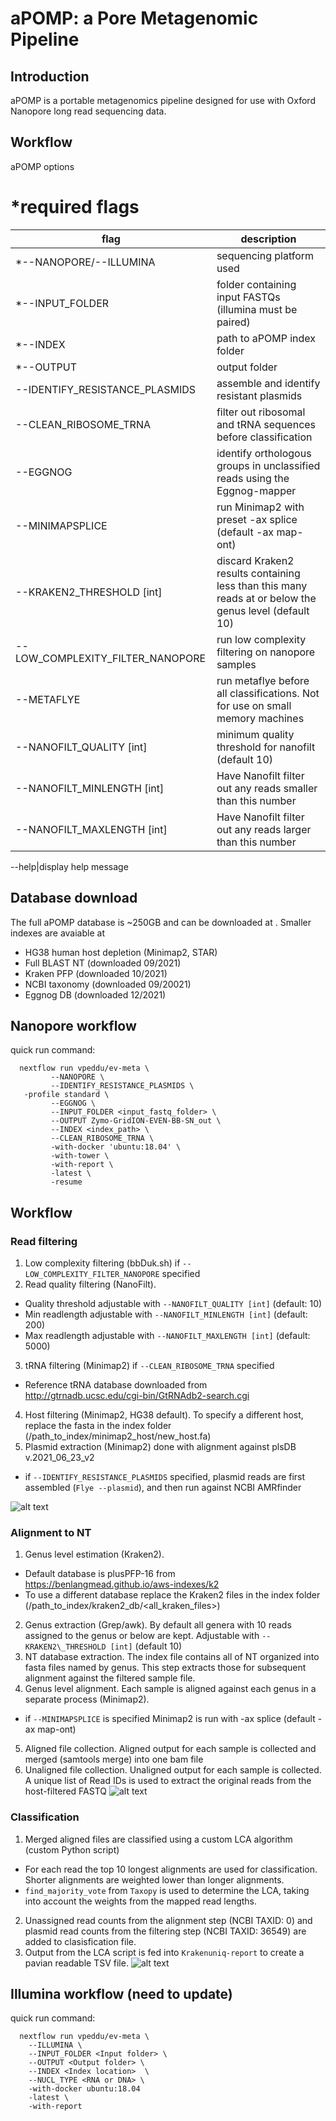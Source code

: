 # aPOMP: a Pore Metagenomic Pipeline

## Introduction
aPOMP is a portable metagenomics pipeline designed for use with Oxford Nanopore long read sequencing data. 

## Workflow 
aPOMP options 

# *required flags
flag| description
-----|-----
*--NANOPORE/--ILLUMINA|sequencing platform used
*--INPUT\_FOLDER|folder containing input FASTQs (illumina must be paired)  
*--INDEX|path to aPOMP index folder
*--OUTPUT|output folder
--IDENTIFY\_RESISTANCE\_PLASMIDS|assemble and identify resistant plasmids 
--CLEAN\_RIBOSOME\_TRNA|filter out ribosomal and tRNA sequences before classification 
--EGGNOG|identify orthologous groups in unclassified reads using  the Eggnog-mapper
--MINIMAPSPLICE|run Minimap2 with preset -ax splice (default -ax map-ont)
--KRAKEN2\_THRESHOLD [int]|discard Kraken2 results containing less than this many reads at or below the genus level (default 10)
--LOW_COMPLEXITY_FILTER_NANOPORE|run low complexity filtering on nanopore samples
--METAFLYE|run metaflye before all classifications. Not for use on small memory machines
--NANOFILT\_QUALITY [int]|minimum quality threshold for nanofilt (default 10) 
--NANOFILT_MINLENGTH [int]| Have Nanofilt filter out any reads smaller than this number 
--NANOFILT_MAXLENGTH [int]| Have Nanofilt filter out any reads larger than this number 

--help|display help message
## Database download 
The full aPOMP database is ~250GB and can be downloaded at <insert tarball link>. Smaller indexes are avaiable at <build smaller indexes>
* HG38 human host depletion (Minimap2, STAR)
* Full BLAST NT (downloaded 09/2021)
* Kraken PFP (downloaded 10/2021) 
* NCBI taxonomy (downloaded 09/20021)
* Eggnog DB (downloaded 12/2021)

## Nanopore workflow
quick run command:  
```
  nextflow run vpeddu/ev-meta \		
		 --NANOPORE \
		 --IDENTIFY_RESISTANCE_PLASMIDS \
   -profile standard \
		 --EGGNOG \
		 --INPUT_FOLDER <input_fastq_folder> \
		 --OUTPUT Zymo-GridION-EVEN-BB-SN_out \
		 --INDEX <index_path> \
		 --CLEAN_RIBOSOME_TRNA \
		 -with-docker 'ubuntu:18.04' \
		 -with-tower \
		 -with-report \
		 -latest \
		 -resume
```
## Workflow 
### Read filtering 
1. Low complexity filtering (bbDuk.sh) if `--LOW_COMPLEXITY_FILTER_NANOPORE` specified
2. Read quality filtering (NanoFilt). 
  * Quality threshold adjustable with `--NANOFILT_QUALITY [int]` (default: 10) 
  * Min readlength adjustable with `--NANOFILT_MINLENGTH [int]` (default: 200)
  * Max readlength adjustable with `--NANOFILT_MAXLENGTH [int]` (default: 5000)
3. tRNA filtering (Minimap2) if `--CLEAN_RIBOSOME_TRNA` specified 
  * Reference tRNA database downloaded from http://gtrnadb.ucsc.edu/cgi-bin/GtRNAdb2-search.cgi
4. Host filtering (Minimap2, HG38 default). To specify a different host, replace the fasta in the index folder (/path_to_index/minimap2_host/new_host.fa) 
5. Plasmid extraction (Minimap2) done with alignment against plsDB v.2021_06_23_v2
  * if `--IDENTIFY_RESISTANCE_PLASMIDS` specified, plasmid reads are first assembled (`Flye --plasmid`), and then run against NCBI AMRfinder 

![alt text](https://github.com/vpeddu/ev-meta/blob/main/img/read_filtering.png)

### Alignment to NT 
1. Genus level estimation (Kraken2). 
  * Default database is plusPFP-16 from https://benlangmead.github.io/aws-indexes/k2
  * To use a different database replace the Kraken2 files in the index folder (/path_to_index/kraken2_db/<all_kraken_files>) 
2. Genus extraction (Grep/awk). By default all genera with 10 reads assigned to the genus or below are kept. Adjustable with `--KRAKEN2\_THRESHOLD [int]` (default 10)
3. NT database extraction. The index file contains all of NT organized into fasta files named by genus. This step extracts those for subsequent alignment against the filtered sample file. 
4. Genus level alignment. Each sample is aligned against each genus in a separate process (Minimap2).
* if `--MINIMAPSPLICE` is specified Minimap2 is run with -ax splice (default -ax map-ont) 
5. Aligned file collection. Aligned output for each sample is collected and merged (samtools merge) into one bam file 
6. Unaligned file collection. Unaligned output for each sample is collected. A unique list of Read IDs is used to extract the original reads from the host-filtered FASTQ 
![alt text](https://github.com/vpeddu/ev-meta/blob/main/img/alignment.png)
	
### Classification 
1. Merged aligned files are classified using a custom LCA algorithm (custom Python script) 
* For each read the top 10 longest alignments are used for classification. Shorter alignments are weighted lower than longer alignments. 
* `find_majority_vote` from `Taxopy` is used to determine the LCA, taking into account the weights from the mapped read lengths. 
2. Unassigned read counts from the alignment step (NCBI TAXID: 0) and plasmid read counts from the filtering step (NCBI TAXID: 36549) are added to clasisfication file. 
3. Output from the LCA script is fed into `Krakenuniq-report` to create a pavian readable TSV file. 
![alt text](https://github.com/vpeddu/ev-meta/blob/main/img/classification.png)

## Illumina workflow (need to update)
quick run command:  
```
  nextflow run vpeddu/ev-meta \
    --ILLUMINA \
	--INPUT_FOLDER <Input folder> \
	--OUTPUT <Output folder> \
	--INDEX <Index location>  \
	--NUCL_TYPE <RNA or DNA> \
	-with-docker ubuntu:18.04 
    -latest \
    -with-report 
```

